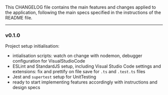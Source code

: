 This CHANGELOG file contains the main features and changes applied to the application, following the main specs specified in the instructions of the README file.

---

### v0.1.0

Project setup initialisation:

- intialisation scripts: watch on change with nodemon, debugger configuration for VisualStudioCode
- ESLint and StandardJS setup, including Visual Studio Code settings and extensions: fix and prettify on file save for `.ts` and `.test.ts` files
- Jest and `supertest` setup for UnitTesting
- ready to start implementing features accordingly with instructions and design specs